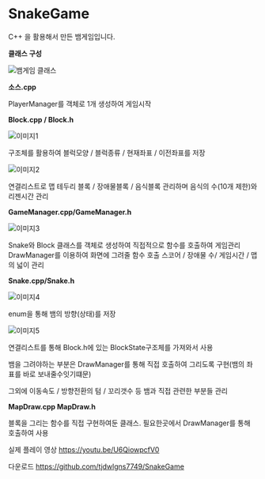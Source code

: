 # SnakeGame

C++ 을 활용해서 만든 뱀게임입니다.

**클래스 구성**

![뱀게임 클래스](https://user-images.githubusercontent.com/82795868/206752972-001de5d5-6d8d-4449-b5af-e26f92a4d1fb.png)

**소스.cpp**

PlayerManager를 객체로 1개 생성하여 게임시작


**Block.cpp / Block.h**

![이미지1](https://user-images.githubusercontent.com/82795868/206752721-e1676071-7545-4435-8e7d-d8f2ae1c6259.png)

구조체를 활용하여 블럭모양 / 블럭종류 / 현재좌표 / 이전좌표를 저장

![이미지2](https://user-images.githubusercontent.com/82795868/206752881-679a635b-ed40-46dc-801f-fa707234d53c.png)

연결리스트로 맵 테두리 블록 / 장애물블록 / 음식블록 관리하며 음식의 수(10개 제한)와 리젠시간 관리


**GameManager.cpp/GameManager.h**

![이미지3](https://user-images.githubusercontent.com/82795868/206753172-80dfb829-6cce-4214-8228-794bd86031a6.png)

Snake와 Block 클래스를 객체로 생성하여 직접적으로 함수를 호출하여 게임관리
DrawManager를 이용하여 화면에 그려줄 함수 호출
스코어 / 장애물 수/ 게임시간 / 맵의 넓이 관리

**Snake.cpp/Snake.h**

![이미지4](https://user-images.githubusercontent.com/82795868/206753327-ed54cae0-d71e-429a-983b-0fad02c83572.png)

enum을 통해 뱀의 방향(상태)를 저장

![이미지5](https://user-images.githubusercontent.com/82795868/206753383-a6b3610e-0371-4854-8c26-a86ec38f4bd5.png)

연결리스트를 통해 Block.h에 있는 BlockState구조체를 가져와서 사용

뱀을 그려야하는 부분은 DrawManager를 통해 직접 호출하여 그리도록 구현(뱀의 좌표를 바로 보내줄수잇기떄문)

그외에 이동속도 / 방향전환의 텀 / 꼬리갯수 등 뱀과 직접 관련한 부분들 관리



**MapDraw.cpp MapDraw.h**

블록을 그리는 함수를 직접 구현하여둔 클래스. 
필요한곳에서 DrawManager를 통해 호출하여 사용



실제 플레이 영상
https://youtu.be/U6QiowpcfV0

다운로드
https://github.com/tjdwlgns7749/SnakeGame
